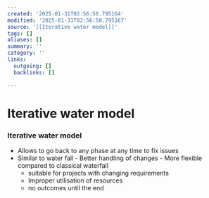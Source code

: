 ```yaml
---
created: '2025-01-31T02:56:50.795164'
modified: '2025-01-31T02:56:50.795167'
source: '[[Iterative water model]]'
tags: []
aliases: []
summary: ''
category: ''
links:
  outgoing: []
  backlinks: []

---
```


# Iterative water model

### Iterative water model
- Allows to go back to any phase at any time to fix issues
- Similar to water fall
		- Better handling of changes
		- More flexible compared to classical waterfall 
	- suitable for projects with changing requirements
	- Improper utilisation of resources
	- no outcomes until the end